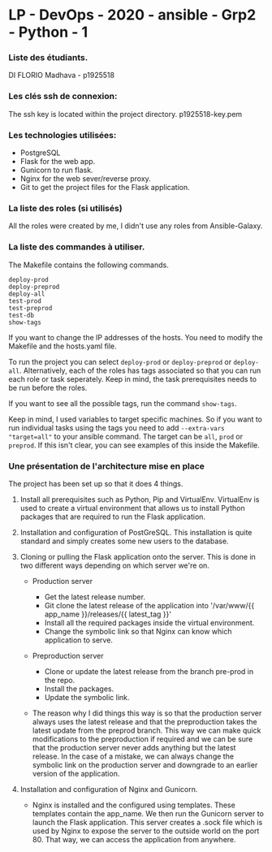 # LP - DevOps - 2020 - ansible - Grp2 - Python - 1


### Liste des étudiants.

DI FLORIO Madhava - p1925518

### Les clés ssh de connexion:

The ssh key is located within the project directory. p1925518-key.pem

### Les technologies utilisées:
- PostgreSQL
- Flask for the web app.
- Gunicorn to run flask. 
- Nginx for the web sever/reverse proxy. 
- Git to get the project files for the Flask application.

### La liste des roles (si utilisés)
All the roles were created by me, I didn't use any roles from Ansible-Galaxy.


### La liste des commandes à utiliser.

The Makefile contains the following commands.

```
deploy-prod
deploy-preprod
deploy-all
test-prod
test-preprod
test-db
show-tags
```

If you want to change the IP addresses of the hosts. You need to modify the Makefile and the hosts.yaml file. 

To run the project you can select `deploy-prod` or `deploy-preprod` or `deploy-all`. Alternatively, each of the roles has tags associated so that you can run each role or task seperately. Keep in mind, the task prerequisites needs to be run before the roles.

If you want to see all the possible tags, run the command `show-tags`. 

Keep in mind, I used variables to target specific machines. So if you want to run individual tasks using the tags you need to add `--extra-vars "target=all"` to your ansible command. The target can be `all`, `prod` or `preprod`.  If this isn't clear, you can see examples of this inside the Makefile.


### Une présentation de l'architecture mise en place

The project has been set up so that it does 4 things. 

1. Install all prerequisites such as Python, Pip and VirtualEnv. VirtualEnv is used to create a virtual environment that allows us to install Python packages that are required to run the Flask application.


2. Installation and configuration of PostGreSQL. This installation is quite standard and simply creates some new users to the database.

3. Cloning or pulling the Flask application onto the server. This is done in two different ways depending on which server we're on. 

    - Production server
        - Get the latest release number.
        - Git clone the latest release of the application into '/var/www/{{ app_name }}/releases/{{ latest_tag }}'
        - Install all the required packages inside the virtual environment.
        - Change the symbolic link so that Nginx can know which application to serve.

    - Preproduction server
        - Clone or update the latest release from the branch pre-prod in the repo. 
        - Install the packages.
        - Update the symbolic link. 

    - The reason why I did things this way is so that the production server always uses the latest release and that the preproduction takes the latest update from the preprod branch. This way we can make quick modifications to the preproduction if required and we can be sure that the production server never adds anything but the latest release. In the case of a mistake, we can always change the symbolic link on the production server and downgrade to an earlier version of the application.


4. Installation and configuration of Nginx and Gunicorn. 
    - Nginx is installed and the configured using templates. These templates contain the app_name. We then run the Gunicorn server to launch the Flask application. This server creates a .sock file which is used by Nginx to expose the server to the outside world on the port 80. That way, we can access the application from anywhere.




